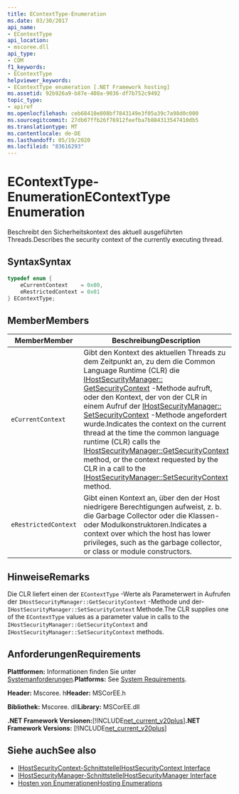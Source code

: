 ```yaml
---
title: EContextType-Enumeration
ms.date: 03/30/2017
api_name:
- EContextType
api_location:
- mscoree.dll
api_type:
- COM
f1_keywords:
- EContextType
helpviewer_keywords:
- EContextType enumeration [.NET Framework hosting]
ms.assetid: 92b926a9-b87e-408a-9036-df7b752c9492
topic_type:
- apiref
ms.openlocfilehash: ceb68410e808bf7843149e3f05a39c7a98d0c000
ms.sourcegitcommit: 27db07ffb26f76912feefba7b884313547410db5
ms.translationtype: MT
ms.contentlocale: de-DE
ms.lasthandoff: 05/19/2020
ms.locfileid: "83616293"
---
```

# <a name="econtexttype-enumeration"></a><span data-ttu-id="37756-102">EContextType-Enumeration</span><span class="sxs-lookup"><span data-stu-id="37756-102">EContextType Enumeration</span></span>
<span data-ttu-id="37756-103">Beschreibt den Sicherheitskontext des aktuell ausgeführten Threads.</span><span class="sxs-lookup"><span data-stu-id="37756-103">Describes the security context of the currently executing thread.</span></span>  
  
## <a name="syntax"></a><span data-ttu-id="37756-104">Syntax</span><span class="sxs-lookup"><span data-stu-id="37756-104">Syntax</span></span>  
  
```cpp  
typedef enum {  
    eCurrentContext    = 0x00,  
    eRestrictedContext = 0x01  
} EContextType;  
```  
  
## <a name="members"></a><span data-ttu-id="37756-105">Member</span><span class="sxs-lookup"><span data-stu-id="37756-105">Members</span></span>  
  
|<span data-ttu-id="37756-106">Member</span><span class="sxs-lookup"><span data-stu-id="37756-106">Member</span></span>|<span data-ttu-id="37756-107">Beschreibung</span><span class="sxs-lookup"><span data-stu-id="37756-107">Description</span></span>|  
|------------|-----------------|  
|`eCurrentContext`|<span data-ttu-id="37756-108">Gibt den Kontext des aktuellen Threads zu dem Zeitpunkt an, zu dem die Common Language Runtime (CLR) die [IHostSecurityManager:: GetSecurityContext](../../../../docs/framework/unmanaged-api/hosting/ihostsecuritymanager-getsecuritycontext-method.md) -Methode aufruft, oder den Kontext, der von der CLR in einem Aufruf der [IHostSecurityManager:: SetSecurityContext](ihostsecuritymanager-setsecuritycontext-method.md) -Methode angefordert wurde.</span><span class="sxs-lookup"><span data-stu-id="37756-108">Indicates the context on the current thread at the time the common language runtime (CLR) calls the [IHostSecurityManager::GetSecurityContext](../../../../docs/framework/unmanaged-api/hosting/ihostsecuritymanager-getsecuritycontext-method.md) method, or the context requested by the CLR in a call to the [IHostSecurityManager::SetSecurityContext](ihostsecuritymanager-setsecuritycontext-method.md) method.</span></span>|  
|`eRestrictedContext`|<span data-ttu-id="37756-109">Gibt einen Kontext an, über den der Host niedrigere Berechtigungen aufweist, z. b. die Garbage Collector oder die Klassen-oder Modulkonstruktoren.</span><span class="sxs-lookup"><span data-stu-id="37756-109">Indicates a context over which the host has lower privileges, such as the garbage collector, or class or module constructors.</span></span>|  
  
## <a name="remarks"></a><span data-ttu-id="37756-110">Hinweise</span><span class="sxs-lookup"><span data-stu-id="37756-110">Remarks</span></span>  
 <span data-ttu-id="37756-111">Die CLR liefert einen der `EContextType` -Werte als Parameterwert in Aufrufen der `IHostSecurityManager::GetSecurityContext` -Methode und der- `IHostSecurityManager::SetSecurityContext` Methode.</span><span class="sxs-lookup"><span data-stu-id="37756-111">The CLR supplies one of the `EContextType` values as a parameter value in calls to the `IHostSecurityManager::GetSecurityContext` and `IHostSecurityManager::SetSecurityContext` methods.</span></span>  
  
## <a name="requirements"></a><span data-ttu-id="37756-112">Anforderungen</span><span class="sxs-lookup"><span data-stu-id="37756-112">Requirements</span></span>  
 <span data-ttu-id="37756-113">**Plattformen:** Informationen finden Sie unter [Systemanforderungen](../../get-started/system-requirements.md).</span><span class="sxs-lookup"><span data-stu-id="37756-113">**Platforms:** See [System Requirements](../../get-started/system-requirements.md).</span></span>  
  
 <span data-ttu-id="37756-114">**Header:** Mscoree. h</span><span class="sxs-lookup"><span data-stu-id="37756-114">**Header:** MSCorEE.h</span></span>  
  
 <span data-ttu-id="37756-115">**Bibliothek:** Mscoree. dll</span><span class="sxs-lookup"><span data-stu-id="37756-115">**Library:** MSCorEE.dll</span></span>  
  
 <span data-ttu-id="37756-116">**.NET Framework Versionen:**[!INCLUDE[net_current_v20plus](../../../../includes/net-current-v20plus-md.md)]</span><span class="sxs-lookup"><span data-stu-id="37756-116">**.NET Framework Versions:** [!INCLUDE[net_current_v20plus](../../../../includes/net-current-v20plus-md.md)]</span></span>  
  
## <a name="see-also"></a><span data-ttu-id="37756-117">Siehe auch</span><span class="sxs-lookup"><span data-stu-id="37756-117">See also</span></span>

- [<span data-ttu-id="37756-118">IHostSecurityContext-Schnittstelle</span><span class="sxs-lookup"><span data-stu-id="37756-118">IHostSecurityContext Interface</span></span>](ihostsecuritycontext-interface.md)
- [<span data-ttu-id="37756-119">IHostSecurityManager-Schnittstelle</span><span class="sxs-lookup"><span data-stu-id="37756-119">IHostSecurityManager Interface</span></span>](ihostsecuritymanager-interface.md)
- [<span data-ttu-id="37756-120">Hosten von Enumerationen</span><span class="sxs-lookup"><span data-stu-id="37756-120">Hosting Enumerations</span></span>](hosting-enumerations.md)
